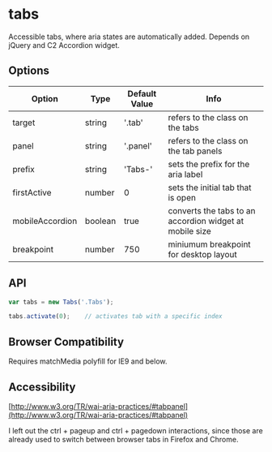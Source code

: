 tabs
=====

Accessible tabs, where aria states are automatically added. Depends on jQuery and C2 Accordion widget.

Options
-------

| Option | Type | Default Value | Info |
| ------ | ---- | ------------- | ---- |
| target | string | '.tab' | refers to the class on the tabs |
| panel | string | '.panel' | refers to the class on the tab panels |
| prefix | string | 'Tabs-' | sets the prefix for the aria label |
| firstActive | number | 0 | sets the initial tab that is open |
| mobileAccordion | boolean | true | converts the tabs to an accordion widget at mobile size |
| breakpoint | number | 750 | miniumum breakpoint for desktop layout |

API
---

```js
var tabs = new Tabs('.Tabs');

tabs.activate(0);    // activates tab with a specific index

```

Browser Compatibility
---------------------

Requires matchMedia polyfill for IE9 and below.



Accessibility
-------------

[http://www.w3.org/TR/wai-aria-practices/#tabpanel](http://www.w3.org/TR/wai-aria-practices/#tabpanel)

I left out the ctrl + pageup and ctrl + pagedown interactions, since those are already used to switch between browser tabs in Firefox and Chrome.